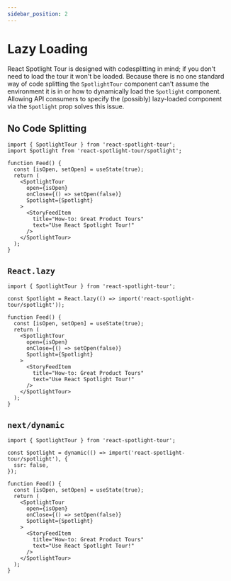 ```yaml
---
sidebar_position: 2
---
```


# Lazy Loading

React Spotlight Tour is designed with codesplitting in mind; if you don't need
to load the tour it won't be loaded. Because there is no one standard way of
code splitting the `SpotlightTour` component can't assume the environment it is
in or how to dynamically load the `Spotlight` component. Allowing API consumers
to specify the (possibly) lazy-loaded component via the `Spotlight` prop solves
this issue.

## No Code Splitting

```tsx {2,10}
import { SpotlightTour } from 'react-spotlight-tour';
import Spotlight from 'react-spotlight-tour/spotlight';

function Feed() {
  const [isOpen, setOpen] = useState(true);
  return (
    <SpotlightTour
      open={isOpen}
      onClose={() => setOpen(false)}
      Spotlight={Spotlight}
    >
      <StoryFeedItem
        title="How-to: Great Product Tours"
        text="Use React Spotlight Tour!"
      />
    </SpotlightTour>
  );
}
```

## `React.lazy`

```tsx {3,11}
import { SpotlightTour } from 'react-spotlight-tour';

const Spotlight = React.lazy(() => import('react-spotlight-tour/spotlight'));

function Feed() {
  const [isOpen, setOpen] = useState(true);
  return (
    <SpotlightTour
      open={isOpen}
      onClose={() => setOpen(false)}
      Spotlight={Spotlight}
    >
      <StoryFeedItem
        title="How-to: Great Product Tours"
        text="Use React Spotlight Tour!"
      />
    </SpotlightTour>
  );
}
```

## `next/dynamic`

```tsx {3-5,13}
import { SpotlightTour } from 'react-spotlight-tour';

const Spotlight = dynamic(() => import('react-spotlight-tour/spotlight'), {
  ssr: false,
});

function Feed() {
  const [isOpen, setOpen] = useState(true);
  return (
    <SpotlightTour
      open={isOpen}
      onClose={() => setOpen(false)}
      Spotlight={Spotlight}
    >
      <StoryFeedItem
        title="How-to: Great Product Tours"
        text="Use React Spotlight Tour!"
      />
    </SpotlightTour>
  );
}
```
